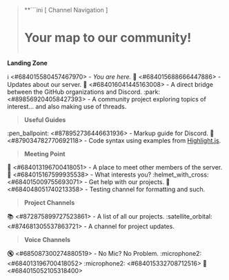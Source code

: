 > **```ini
>       [ Channel Navigation ]
>   # Your map to our community! #  
> ```**
**Landing Zone**

:information_source: <#684015580457467970> - *You are here.*
:mega: <#684015688666447886> - Updates about our server.
:ship: <#684016041445163008> - A direct bridge between the GitHub organizations and Discord.
:park: <#898569204058427393> - A community project exploring topics of interest... and also making use of threads.

> **Useful Guides**

:pen_ballpoint: <#878952736446631936> - Markup guide for Discord.
:scroll: <#879034782770692118> - Code syntax using examples from [Highlight.js](https://highlightjs.org/).

> **Meeting Point**

:speech_balloon: <#684013196700418051> - A place to meet other members of the server.
:roller_coaster: <#684015167599935538> - What interests you?
:helmet_with_cross: <#684015009755693071> - Get help with our projects.
:construction: <#684048051740213358> - Testing channel for formatting and such.

> **Project Channels**

:books: <#872875899727523861> - A list of all our projects.
:satellite_orbital: <#874681305537863721> - A channel for project updates.

> **Voice Channels**

:mute: <#685087300274880519> - No Mic? No Problem.
:microphone2: <#684013196700418052>
:microphone2: <#684015332708712516>
:door: <#684015052105318400>
